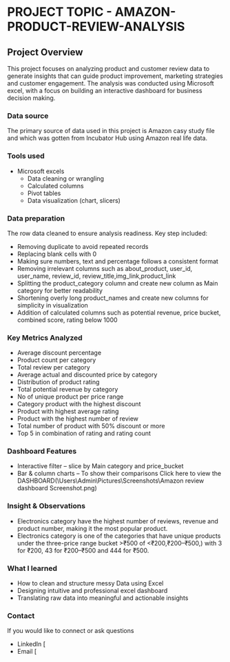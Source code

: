 # PROJECT TOPIC - AMAZON-PRODUCT-REVIEW-ANALYSIS

##	Project Overview
This project focuses on analyzing product and customer review data to generate insights that can guide product improvement, marketing strategies and customer engagement. The analysis was conducted using Microsoft excel, with a focus on building an interactive dashboard for business decision making.

### Data source
The primary source of data used in this project is Amazon casy study file and which was gotten from Incubator Hub using Amazon real life data.
### Tools used
- Microsoft excels
  - Data cleaning or wrangling
  - Calculated columns
  - Pivot tables
  - Data visualization (chart, slicers)
### Data preparation
The row data cleaned to ensure analysis readiness. Key step included:
-	Removing duplicate to avoid repeated records
-	Replacing blank cells with 0
-	Making sure numbers, text and percentage follows a consistent format
-	Removing irrelevant columns such as about_product, user_id, user_name, review_id, review_title,img_link,product_link
-	Splitting the product_category column and create new column as Main category for better readability
-	Shortening overly long product_names and create new columns for simplicity in visualization
-	Addition of calculated columns such as potential revenue, price bucket, combined score, rating below 1000
### Key Metrics Analyzed
-	Average discount percentage
-	Product count per category
-	Total review per category
-	Average actual and discounted price by category
-	Distribution of product rating
-	Total potential revenue by category
-	No of unique product per price range
-	Category product with the highest discount
-	Product with highest average rating
-	Product with the highest number of review
-	Total number of product with 50% discount or more
-	Top 5 in combination of rating and rating count
### Dashboard Features
-	Interactive filter – slice by Main category and price_bucket
-	Bar & column charts – To show their comparisons
Click here to view the DASHBOARD(\Users\Admin\Pictures\Screenshots\Amazon review dashboard Screenshot.png)
### Insight & Observations
- Electronics category have the highest number of reviews, revenue and product number, making it the most popular product.
- Electronics category is one of the categories that have unique products under the three-price range bucket >₹500 of  <₹200,₹200–₹500,) with 3 for ₹200, 43 for ₹200–₹500 and 444 for ₹500.





###	What I learned
-	How to clean and structure messy Data using Excel
-	Designing intuitive and professional excel dashboard
-	Translating raw data into meaningful and actionable insights

###	Contact
If you would like to connect or ask questions
-	LinkedIn [
-	Email [ 

